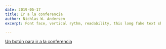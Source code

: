 ```yaml
---
date: 2019-05-17
title: Ir a la conferencia
author: Nichlas W. Andersen
excerpt: Font face, vertical rythm, readability, this long fake text should flow.

---
```


[Un botón para ir a la conferencia](https://forestry.io)